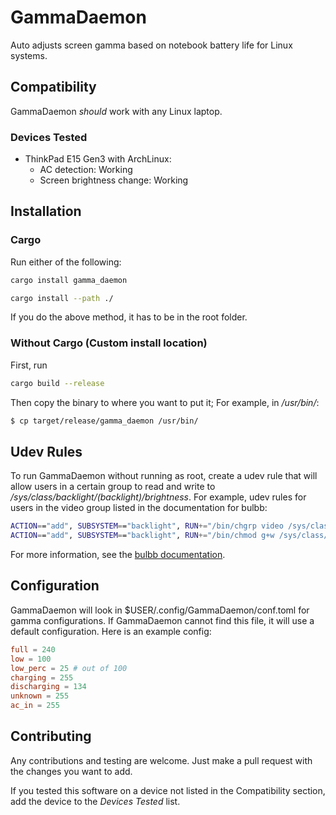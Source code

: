 # GammaDaemon
Auto adjusts screen gamma based on notebook battery life for Linux systems.

## Compatibility
GammaDaemon *should* work with any Linux laptop.

### Devices Tested
- ThinkPad E15 Gen3 with ArchLinux: 
    - AC detection: Working
    - Screen brightness change: Working



## Installation

### Cargo
Run either of the following:
```bash
cargo install gamma_daemon
```

```bash
cargo install --path ./
```
If you do the above method, it has to be in the root folder.

### Without Cargo (Custom install location)

First, run
```bash
cargo build --release
```

Then copy the binary to where you want to put it; For example,
in */usr/bin/*:

```bash
$ cp target/release/gamma_daemon /usr/bin/
```

## Udev Rules
To run GammaDaemon without running as root, create a udev rule that will allow users in a certain group to read and write 
to */sys/class/backlight/(backlight)/brightness*. For example, udev rules for users in the video group listed in the documentation for bulbb:
```bash
ACTION=="add", SUBSYSTEM=="backlight", RUN+="/bin/chgrp video /sys/class/backlight/%k/brightness"
ACTION=="add", SUBSYSTEM=="backlight", RUN+="/bin/chmod g+w /sys/class/backlight/%k/brightness"
```
For more information, see the [bulbb documentation](https://docs.rs/bulbb/latest/bulbb/monitor/struct.MonitorDevice.html#method.set_brightness).

## Configuration
GammaDaemon will look in $USER/.config/GammaDaemon/conf.toml for gamma configurations. If GammaDaemon cannot find this file, it will use a default configuration.
Here is an example config:
```toml
full = 240
low = 100
low_perc = 25 # out of 100
charging = 255
discharging = 134
unknown = 255
ac_in = 255
```
## Contributing
Any contributions and testing are welcome. Just make a pull request with the changes you want to add. 

If you tested this software on a device not listed in the Compatibility section, add the device to the *Devices Tested* list.
